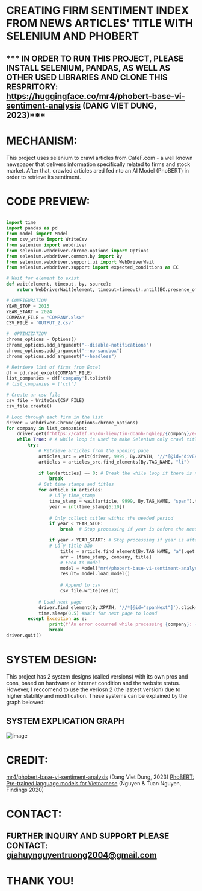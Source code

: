 # CREATING FIRM SENTIMENT INDEX FROM NEWS ARTICLES' TITLE WITH SELENIUM AND PHOBERT 
## *** IN ORDER TO RUN THIS PROJECT, PLEASE INSTALL SELENIUM, PANDAS, AS WELL AS OTHER USED LIBRARIES AND CLONE THIS RESPRITORY: https://huggingface.co/mr4/phobert-base-vi-sentiment-analysis (DANG VIET DUNG, 2023)***
# MECHANISM: 
This project uses selenium to crawl articles from CafeF.com - a well known newspaper that delivers information specifically related to firms and stock market. After that, crawled articles ared fed nto an AI Model (PhoBERT) in order to retrieve its sentiment.
# CODE PREVIEW: 
```python

import time
import pandas as pd
from model import Model
from csv_write import WriteCsv
from selenium import webdriver
from selenium.webdriver.chrome.options import Options
from selenium.webdriver.common.by import By
from selenium.webdriver.support.ui import WebDriverWait
from selenium.webdriver.support import expected_conditions as EC

# Wait for element to exist
def wait(element, timeout, by, source):
    return WebDriverWait(element, timeout=timeout).until(EC.presence_of_element_located((by, source)))

# CONFIGURATION
YEAR_STOP = 2015
YEAR_START = 2024
COMPANY_FILE = 'COMPANY.xlsx'
CSV_FILE = 'OUTPUT_2.csv'

#  OPTIMIZATION
chrome_options = Options()
chrome_options.add_argument("--disable-notifications")
chrome_options.add_argument("--no-sandbox")
chrome_options.add_argument("--headless")

# Retrieve list of firms from Excel 
df = pd.read_excel(COMPANY_FILE)
list_companies = df['company'].tolist()
# list_companies = ['ccl']

# Create an csv file
csv_file = WriteCsv(CSV_FILE)
csv_file.create()

# Loop through each firm in the list 
driver = webdriver.Chrome(options=chrome_options)
for company in list_companies:
    driver.get(f"https://cafef.vn/du-lieu/tin-doanh-nghiep/{company}/event.chn")
    while True: # A while loop is used to make Selenium only crawl titles from the needed period
        try: 
            # Retrieve articles from the opening page
            articles_src = wait(driver, 9999, By.XPATH, '//*[@id="divEvents"]')
            articles = articles_src.find_elements(By.TAG_NAME, "li")
        
            if len(articles) == 0: # Break the while loop if there is no article (Handling blank page)
                break
            # Get time stamps and titles
            for article in articles:
                # Lấy time_stamp
                time_stamp = wait(article, 9999, By.TAG_NAME, "span").text
                year = int(time_stamp[6:10])
                
                # Only collect titles within the needed period
                if year < YEAR_STOP:
                    break  # Stop processing if year is before the needed period

                if year < YEAR_START: # Stop processing if year is after the needed period
                # Lấy title báo
                    title = article.find_element(By.TAG_NAME, "a").get_attribute("title")
                    arr = [time_stamp, company, title]
                    # Feed to model
                    model = Model("mr4/phobert-base-vi-sentiment-analysis",arr)
                    result= model.load_model()
                    
                    # Append to csv
                    csv_file.write(result)
            
            # Load next page
            driver.find_element(By.XPATH, '//*[@id="spanNext"]').click()
            time.sleep(0.5) #Wait for next page to looad
        except Exception as e:
                print(f"An error occurred while processing {company}: {e}")
                break 
driver.quit()

```
# SYSTEM DESIGN: 
This project has 2 system designs (called versions) with its own pros and cons, based on hardware or Internet condition and the website status. 
However, I reccomend to use the veriosn 2 (the lastest version) due to higher stability and modification. These systems can be explained by the graph belowed: 
## SYSTEM EXPLICATION GRAPH
![image](https://github.com/user-attachments/assets/869bd73b-d515-49f2-8279-3e0d29f50c5e)

# CREDIT: 
[mr4/phobert-base-vi-sentiment-analysis](https://huggingface.co/mr4/phobert-base-vi-sentiment-analysis) (Dang Viet Dung, 2023)
[PhoBERT: Pre-trained language models for Vietnamese](https://aclanthology.org/2020.findings-emnlp.92/) (Nguyen & Tuan Nguyen, Findings 2020)

# CONTACT: 
## FURTHER INQUIRY AND SUPPORT PLEASE CONTACT: giahuynguyentruong2004@gmail.com 

# THANK YOU!
